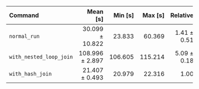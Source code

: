 | Command | Mean [s] | Min [s] | Max [s] | Relative |
|:---|---:|---:|---:|---:|
| `normal_run` | 30.099 ± 10.822 | 23.833 | 60.369 | 1.41 ± 0.51 |
| `with_nested_loop_join` | 108.996 ± 2.897 | 106.605 | 115.214 | 5.09 ± 0.18 |
| `with_hash_join` | 21.407 ± 0.493 | 20.979 | 22.316 | 1.00 |
